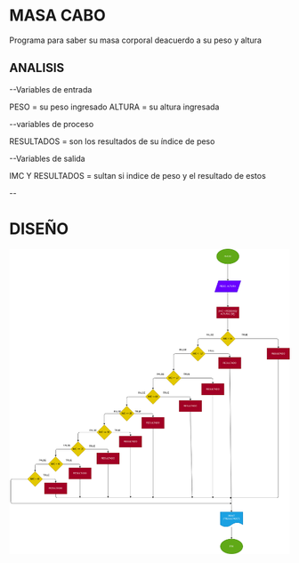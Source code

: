 # MASA CABO
Programa para saber su masa corporal deacuerdo a su peso y altura

## ANALISIS
--Variables de entrada

PESO = su peso ingresado ALTURA = su altura ingresada

--variables de proceso

RESULTADOS = son los resultados de su índice de peso

--Variables de salida

IMC Y RESULTADOS = sultan si indice de peso y el resultado de estos

--

# DISEÑO
![Diagrama de flujo](diagrama.png "diagrama de flujo")